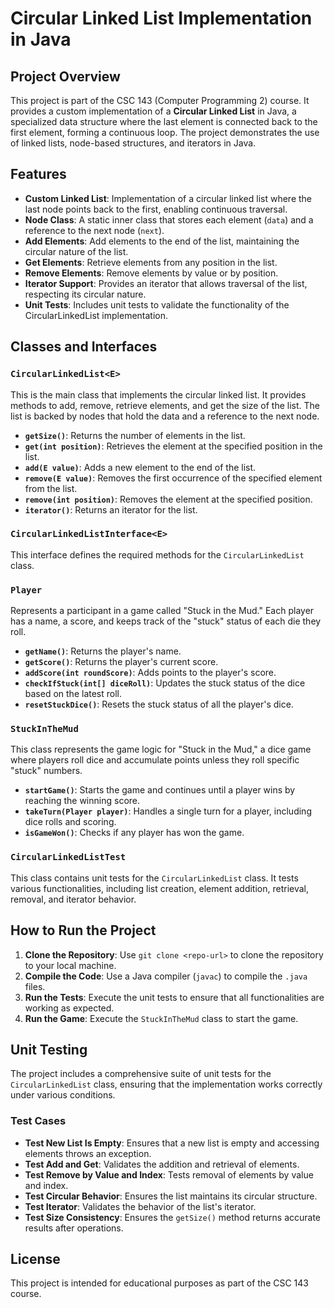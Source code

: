 # Circular Linked List Implementation in Java

## Project Overview

This project is part of the CSC 143 (Computer Programming 2) course. It provides a custom implementation of a **Circular Linked List** in Java, a specialized data structure where the last element is connected back to the first element, forming a continuous loop. The project demonstrates the use of linked lists, node-based structures, and iterators in Java.

## Features

- **Custom Linked List**: Implementation of a circular linked list where the last node points back to the first, enabling continuous traversal.
- **Node Class**: A static inner class that stores each element (`data`) and a reference to the next node (`next`).
- **Add Elements**: Add elements to the end of the list, maintaining the circular nature of the list.
- **Get Elements**: Retrieve elements from any position in the list.
- **Remove Elements**: Remove elements by value or by position.
- **Iterator Support**: Provides an iterator that allows traversal of the list, respecting its circular nature.
- **Unit Tests**: Includes unit tests to validate the functionality of the CircularLinkedList implementation.

## Classes and Interfaces

### `CircularLinkedList<E>`

This is the main class that implements the circular linked list. It provides methods to add, remove, retrieve elements, and get the size of the list. The list is backed by nodes that hold the data and a reference to the next node.

- **`getSize()`**: Returns the number of elements in the list.
- **`get(int position)`**: Retrieves the element at the specified position in the list.
- **`add(E value)`**: Adds a new element to the end of the list.
- **`remove(E value)`**: Removes the first occurrence of the specified element from the list.
- **`remove(int position)`**: Removes the element at the specified position.
- **`iterator()`**: Returns an iterator for the list.

### `CircularLinkedListInterface<E>`

This interface defines the required methods for the `CircularLinkedList` class.

### `Player`

Represents a participant in a game called "Stuck in the Mud." Each player has a name, a score, and keeps track of the "stuck" status of each die they roll.

- **`getName()`**: Returns the player's name.
- **`getScore()`**: Returns the player's current score.
- **`addScore(int roundScore)`**: Adds points to the player's score.
- **`checkIfStuck(int[] diceRoll)`**: Updates the stuck status of the dice based on the latest roll.
- **`resetStuckDice()`**: Resets the stuck status of all the player's dice.

### `StuckInTheMud`

This class represents the game logic for "Stuck in the Mud," a dice game where players roll dice and accumulate points unless they roll specific "stuck" numbers.

- **`startGame()`**: Starts the game and continues until a player wins by reaching the winning score.
- **`takeTurn(Player player)`**: Handles a single turn for a player, including dice rolls and scoring.
- **`isGameWon()`**: Checks if any player has won the game.

### `CircularLinkedListTest`

This class contains unit tests for the `CircularLinkedList` class. It tests various functionalities, including list creation, element addition, retrieval, removal, and iterator behavior.

## How to Run the Project

1. **Clone the Repository**: Use `git clone <repo-url>` to clone the repository to your local machine.
2. **Compile the Code**: Use a Java compiler (`javac`) to compile the `.java` files.
3. **Run the Tests**: Execute the unit tests to ensure that all functionalities are working as expected.
4. **Run the Game**: Execute the `StuckInTheMud` class to start the game.

## Unit Testing

The project includes a comprehensive suite of unit tests for the `CircularLinkedList` class, ensuring that the implementation works correctly under various conditions.

### Test Cases

- **Test New List Is Empty**: Ensures that a new list is empty and accessing elements throws an exception.
- **Test Add and Get**: Validates the addition and retrieval of elements.
- **Test Remove by Value and Index**: Tests removal of elements by value and index.
- **Test Circular Behavior**: Ensures the list maintains its circular structure.
- **Test Iterator**: Validates the behavior of the list's iterator.
- **Test Size Consistency**: Ensures the `getSize()` method returns accurate results after operations.

## License

This project is intended for educational purposes as part of the CSC 143 course.

